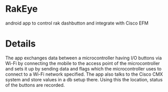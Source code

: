 # RakEye
android app to control rak dashbutton and integrate with Cisco EFM

# Details
The app exchanges data between a microcontroller having I/O buttons via Wi-Fi by connecting 
the mobile to the access point of the microcontroller and sets it up by sending data and flags
which the microcontroller uses to connect to a Wi-Fi network specified. The app also talks to 
the Cisco CMX system and store values in a db setup there. Using this the location, status of the 
buttons are recorded. 
